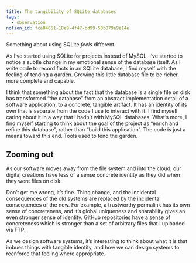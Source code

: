 ```yaml
---
title: The tangibility of SQLite databases
tags:
  - observation
notion_id: fca04651-18e9-4f47-bd99-50b079e9e14e
---
```

Something about using SQLite _feels_ different.

As I’ve started using SQLite for projects instead of MySQL, I’ve started to notice a subtle change in my emotional sense of the database itself. As I write code to record facts in an SQLite database, I find myself with the feeling of tending a garden. Growing this little database file to be richer, more complete and capable.

I think that something about the fact that the database is a single file on disk has transformed “the database” from an abstract implementation detail of a software application, to a concrete, tangible artifact. It has an identity of its own that is separate from the code I use to interact with it. I find myself caring about it in a way that I hadn’t with MySQL databases. What’s more, I find myself starting to think about the goal of the project as “enrich and refine this database”, rather than “build this application”. The code is just a means toward this end. Tools used to tend the garden.

## Zooming out

As our software moves away from the file system and into the cloud, our digital creations have less of a sense concrete identity as they did when they were files on disk.

Don’t get me wrong, it’s fine. Thing change, and the incidental consequences of the old systems are replaced by the incidental consequences of the new. For example, a trustworthy permalink has its own sense of concreteness, and it’s global uniqueness and sharability gives an even stronger sense of identity. GitHub repositories have a sense of concreteness which is stronger than a set of arbitrary files that I uploaded via FTP.

As we design software systems, it’s interesting to think about what it is that imbues things with tangible identity, and how we can design systems to reenforce that feeling where appropriate.
